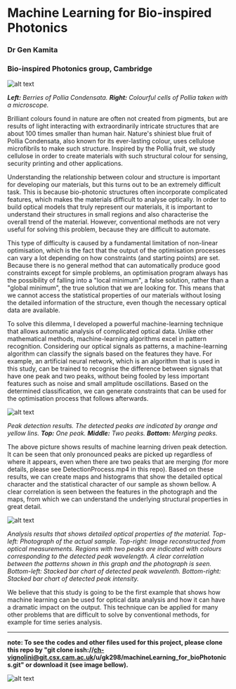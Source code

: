 Machine Learning for Bio-inspired Photonics
==================================
### Dr Gen Kamita
### Bio-inspired Photonics group, Cambridge



![alt text](https://dl.dropboxusercontent.com/u/3543207/polliaFruit.png "Fruit of Pollia Condensata")

*<strong>Left:</strong> Berries of Pollia Condensata. <strong> Right:</strong>  Colourful cells of Pollia taken with a microscope.*

Brilliant colours found in nature are often not created from pigments, but are results of light interacting with extraordinarily intricate structures that are about 100 times smaller than human hair. Nature's shiniest blue fruit of Pollia Condensata, also known for its ever-lasting colour, uses cellulose microfibrils to make such structure. Inspired by the Pollia fruit, we study cellulose in order to create materials with such structural colour for sensing, security printing and other applications.

Understanding the relationship between colour and structure is important for developing our materials, but this turns out to be an extremely difficult task. This is because bio-photonic structures often incorporate complicated features, which makes the materials difficult to analyse optically. In order to build optical models that truly represent our materials, it is important to understand their structures in small regions and also characterise the overall trend of the material. However, conventional methods are not very useful for solving this problem, because they are difficult to automate. 

This type of difficulty is caused by a fundamental limitation of non-linear optimisation, which is the fact that the output of the optimisation processes can vary a lot depending on how constraints (and starting points) are set. Because there is no general method that can automatically produce good constraints except for simple problems, an optimisation program always has the possibility of falling into a "local minimum", a false solution, rather than a "global minimum", the true solution that we are looking for. This means that we cannot access the statistical properties of our materials without losing the detailed information of the structure, even though the necessary optical data are available. 

To solve this dilemma, I developed a powerful machine-learning technique that allows automatic analysis of complicated optical data. Unlike other mathematical methods, machine-learning algorithms excel in pattern recognition. Considering our optical signals as patterns, a machine-learning algorithm can classify the signals based on the features they have. For example, an artificial neural network, which is an algorithm that is used in this study, can be trained to recognise the difference between signals that have one peak and two peaks, without being fooled by less important features such as noise and small amplitude oscillations. Based on the determined classification, we can generate constraints that can be used for the optimisation process that follows afterwards.



![alt text](https://dl.dropboxusercontent.com/u/3543207/peaks_small.png  "Detected peaks")

*Peak detection results. The detected peaks are indicated by orange and yellow lins. <strong>Top:</strong> One peak. <strong>Middle:</strong> Two peaks. <strong>Bottom:</strong> Merging peaks.*

The above picture shows results of machine learning driven peak detection. It can be seen that only pronounced peaks are picked up regardless of where it appears, even when there are two peaks that are merging (for more details, please see DetectionProcess.mp4 in this repo). Based on these results, we can create maps and histograms that show the detailed optical character and the statistical character of our sample as shown bellow. A clear correlation is seen between the features in the photograph and the maps, from which we can understand the underlying structural properties in great detail.

![alt text](https://dl.dropboxusercontent.com/u/3543207/map.tif "maps")

*Analysis results that shows detailed optical properties of the material. Top-left: Photograph of the actual sample. Top-right: Image reconstructed from optical measurements. Regions with two peaks are indicated with colours corresponding to the detected peak wavelength. A clear correlation between the patterns shown in this graph and the photograph is seen. Bottom-left: Stacked bar chart of detected peak wavelenth. Bottom-right: Stacked bar chart of detected peak intensity.*

We believe that this study is going to be the first example that shows how machine learning can be used for optical data analysis and how it can have a dramatic impact on the output. This technique can be applied for many other problems that are difficult to solve by conventional methods, for example for time series analysis.

---

**note: To see the codes and other files used for this project, please clone this repo by "git clone issh://ch-vignolini@git.csx.cam.ac.uk/u/gk298/machineLearning_for_bioPhotonics.git" or download it (see image bellow).**

![alt text](https://dl.dropboxusercontent.com/u/3543207/download.png "instructions")

